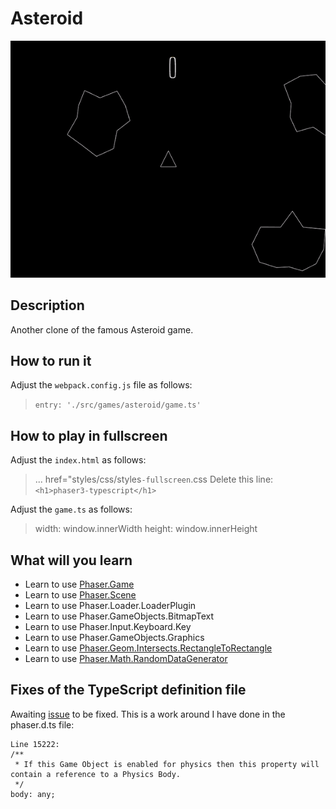 # Asteroid

![Asteroid](/assets/games/asteroid/README.gif)

## Description

Another clone of the famous Asteroid game.

## How to run it

Adjust the `webpack.config.js` file as follows:
> `entry: './src/games/asteroid/game.ts'`

## How to play in fullscreen
Adjust the `index.html` as follows:
> ... href="styles/css/styles`-fullscreen`.css
> Delete this line: `<h1>phaser3-typescript</h1>`

Adjust the `game.ts` as follows:
> width: window.innerWidth
> height: window.innerHeight

## What will you learn

* Learn to use [Phaser.Game](https://github.com/digitsensitive/phaser3-typescript/blob/master/cheatsheets/boot/game.md)
* Learn to use [Phaser.Scene](https://github.com/digitsensitive/phaser3-typescript/blob/master/cheatsheets/scene-config.md)
* Learn to use Phaser.Loader.LoaderPlugin
* Learn to use Phaser.GameObjects.BitmapText
* Learn to use Phaser.Input.Keyboard.Key
* Learn to use Phaser.GameObjects.Graphics
* Learn to use [Phaser.Geom.Intersects.RectangleToRectangle](https://github.com/photonstorm/phaser/blob/d1f5f8a82b4a64d2a6a6a269e148232b51661a19/src/geom/intersects/RectangleToRectangle.js)
* Learn to use [Phaser.Math.RandomDataGenerator](https://github.com/photonstorm/phaser/blob/31bf979eb25c70441b8228d5c9643a97746ea7fa/src/math/random-data-generator/RandomDataGenerator.js)


## Fixes of the TypeScript definition file

Awaiting [issue](https://github.com/photonstorm/phaser3-docs/issues/19) to be fixed.
This is a work around I have done in the phaser.d.ts file:
```
Line 15222:
/**
 * If this Game Object is enabled for physics then this property will contain a reference to a Physics Body.
 */
body: any;
```

